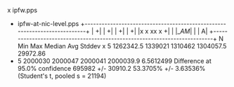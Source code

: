 x ipfw.pps
+ ipfw-at-nic-level.pps
+--------------------------------------------------------------------------+
|                                                                         +|
|                                                                         +|
|                                                                         +|
|                                                                         +|
|x x  xx x                                                                +|
| |__AM_|                                                                  |
|                                                                         A|
+--------------------------------------------------------------------------+
    N           Min           Max        Median           Avg        Stddev
x   5     1262342.5       1339021       1310462     1304057.5      29972.86
+   5       2000030       2000047       2000041     2000039.9     6.5612499
Difference at 95.0% confidence
	695982 +/- 30910.2
	53.3705% +/- 3.63536%
	(Student's t, pooled s = 21194)
